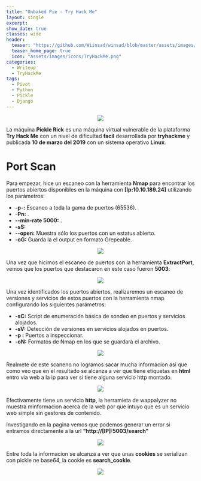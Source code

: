 ```yaml
---
title: "Unbaked Pie - Try Hack Me"
layout: single
excerpt:
show_date: true
classes: wide
header:
  teaser: "https://github.com/Wiinsad/winsad/blob/master/assets/images/machines/THM/UbaketPie/data/image.png?raw=true"
  teaser_home_page: true
  icon: "assets/images/icons/TryHackMe.png"
categories:
  - Writeup
  - TryHackMe
tags:
  - Pivot
  - Python
  - Pickle
  - Django
---
```


<p align="center">
<img src="https://github.com/Wiinsad/winsad/blob/master/assets/images/machines/THM/PickleRick/data/pickleRickTHMpng.png?raw=true">
</p>

La máquina **Pickle Rick** es una máquina virtual vulnerable de la plataforma **Try Hack Me** con un nivel de dificultad **facil**  desarrollada por **tryhackme** y publicada **10 de marzo del 2019** con un sistema operativo **Linux**.

# Port Scan

  Para empezar, hice un escaneo con la herramienta **Nmap** para encontrar los puertos abiertos disponibles en la máquina con **[Ip:10.10.189.24]** utilizando los parámetros:

  - **-p-:**    Escaneo a toda la gama de puertos (65536).
  - **-Pn:**     .
  - **--min-rate 5000:** .
  - **-sS:**
  - **--open:** Muestra sólo los puertos con un estatus abierto.
  - **-oG:**    Guarda la el output en formato Grepeable.

  <p align="center">
  <img src="https://raw.githubusercontent.com/Wiinsad/winsad/master/assets/images/machines/THM/UnbakedPie/scan/scanPort.png">
  </p>


  Una vez que hicimos el escaneo de puertos con la herramienta **ExtractPort**, vemos que los puertos que destacaron en este caso fueron **5003**:  

  <p align="center">
  <img src="https://raw.githubusercontent.com/Wiinsad/winsad/master/assets/images/machines/THM/UnbakedPie/scan/Ports.png">
  </p>


  Una vez identificados los puertos abiertos, realizaremos un escaneo de versiones y servicios de estos puertos con la herramienta nmap configurando los siguientes parámetros:

  - **-sC:** Script de enumeración básica de sondeo en puertos y servicios alojados.
  - **-sV:** Detección de versiones en servicios alojados en puertos.
  - **-p :** Puertos a inspeccionar.
  - **-oN:** Formatos de Nmap en los que se guardará el archivo.

  <p align="center">
  <img src="https://raw.githubusercontent.com/Wiinsad/winsad/master/assets/images/machines/THM/UnbakedPie/scan/PortServ.png">
  </p>

  Realmete de este scaneno no logramos sacar mucha informacion asi que como veo que en el resultado se alcanza a ver que tiene etiquetas en **html** entro via web a la ip para ver si tiene alguna servicio http montado.

  <p align="center">
  <img src="https://raw.githubusercontent.com/Wiinsad/winsad/master/assets/images/machines/THM/UnbakedPie/scan/web.png">
  </p>

  Efectivamente tiene un servicio **http**, la herramieta de wappalyzer no muestra minformacion acerca de la web por que intuyo que es un servicio web simple sin gestores de contenido.

  Investigando en la pagina vemos que podemos generar un error si entramos directamente a la url **"http://[IP]:5003/search"**

  <p align="center">
  <img src="https://raw.githubusercontent.com/Wiinsad/winsad/master/assets/images/machines/THM/UnbakedPie/scan/error.png">
  </p>

  Entre toda la informacion se alcanza a ver que unas **cookies** se serializan con pickle ne base64, la cookie es **search_cookie**.

  <p align="center">
  <img src="https://raw.githubusercontent.com/Wiinsad/winsad/master/assets/images/machines/THM/UnbakedPie/scan/cookie.png">
  </p>
